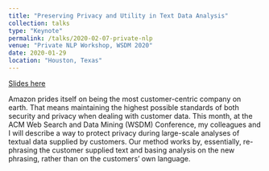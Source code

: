 ```yaml
---
title: "Preserving Privacy and Utility in Text Data Analysis"
collection: talks
type: "Keynote"
permalink: /talks/2020-02-07-private-nlp
venue: "Private NLP Workshop, WSDM 2020"
date: 2020-01-29
location: "Houston, Texas"
---
```


[Slides here](https://www.slideshare.net/TomDiethe/preserving-privacy-and-utility-in-text-data-analysis)

Amazon prides itself on being the most customer-centric company on earth. That means maintaining the highest possible standards of both security and privacy when dealing with customer data. This month, at the ACM Web Search and Data Mining (WSDM) Conference, my colleagues and I will describe a way to protect privacy during large-scale analyses of textual data supplied by customers. Our method works by, essentially, re-phrasing the customer supplied text and basing analysis on the new phrasing, rather than on the customers’ own language.
